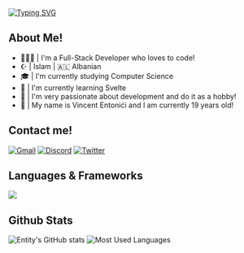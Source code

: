 <a href="https://git.io/typing-svg"><img src="https://readme-typing-svg.demolab.com?font=Kanit&weight=600&size=30&duration=1500&pause=1000&color=009BF7&random=false&width=435&lines=%F0%9F%99%8B%E2%80%8D%E2%99%82%EF%B8%8F+Welcome+To+My+Github!;%F0%9F%A7%91Vincent+Entoni%C4%87i;%F0%9F%A7%91%E2%80%8D%F0%9F%92%BB+Full-Stack+Developer+;%F0%9F%87%A6%F0%9F%87%B1++Albanian+%7C+%E2%98%AA%EF%B8%8F+Islam+%7C+%F0%9F%A7%93+19" alt="Typing SVG" /></a>

## About Me!

- 👨🏽‍💻 | I'm a Full-Stack Developer who loves to code! 
- ☪️ | Islam | :albania: Albanian
- 🎓 | I'm currently studying Computer Science
- 🧠 | I'm currently learning Svelte 
- 💖 | I'm very passionate about development and do it as a hobby!
- 🧓 | My name is Vincent Entonići and I am currently 19 years old!


## Contact me!
<p align = "left">
	<a href="mailto:hike.meadow580@eagereverest.com"><img src="https://files.catbox.moe/yt28hb.svg" alt = "Gmail"></a>
    <a href = "https://lookup.guru/448905376998621185"><img src = "https://files.catbox.moe/623ls3.svg" alt = "Discord"></a>
    <a href = "https://twitter.com/wtfEntity"><img src = "https://files.catbox.moe/sf7xzb.svg" alt = "Twitter"></a>
</p>


## Languages & Frameworks

<p align="left">
  <a href="https://skillicons.dev">
    <img src="https://skillicons.dev/icons?i=py,lua,js,ts,nodejs,mysql,mongodb,svelte,react,html,css,tailwind,vue,discordjs,haxe,jquery,swift">
  </a>
</p>

## Github Stats

![Entity's GitHub stats](https://github-readme-stats.vercel.app/api?username=itsEntity&show_icons=true&theme=transparent)
![Most Used Languages](https://github-readme-stats.vercel.app/api/top-langs/?username=itsEntity)
